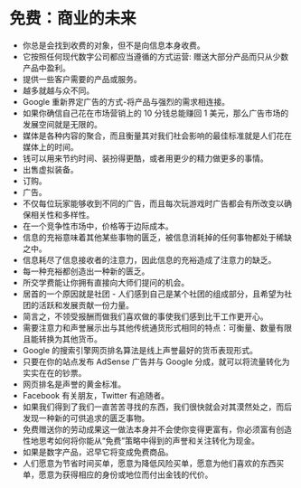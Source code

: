 # 免费：商业的未来

- 你总是会找到收费的对象，但不是向信息本身收费。
- 它按照任何现代数字公司都应当遵循的方式运营: 赠送大部分产品而只从少数产品中盈利。
- 提供一些客户需要的产品或服务。
- 越多就越与众不同。
- Google 重新界定广告的方式-将产品与强烈的需求相连接。
- 如果你确信自己花在市场营销上的 10 分钱总能赚回 1 美元，那么广告市场的发展空间就是无限的。
- 媒体是各种内容的聚合，而且衡量其对我们社会影响的最佳标准就是人们花在媒体上的时间。
- 钱可以用来节约时间、装扮得更酷，或者用更少的精力做更多的事情。
- 出售虚拟装备。
- 订购。
- 广告。
- 不仅每位玩家能够收到不同的广告，而且每次玩游戏时广告都会有所改变以确保相关性和多样性。
- 在一个竞争性市场中，价格等于边际成本。
- 信息的充裕意味着其他某些事物的匮乏，被信息消耗掉的任何事物都处于稀缺之中。
- 信息耗尽了信息接收者的注意力，因此信息的充裕造成了注意力的缺乏。
- 每一种充裕都创造出一种新的匮乏。
- 所交学费能让你拥有直接向大师们提问的机会。
- 居首的一个原因就是社团 - 人们感到自己是某个社团的组成部分，且希望为社团的活跃和发展贡献一份力量。
- 简言之，不领受报酬而做我们喜欢做的事使我们感到比干工作更开心。
- 需要注意力和声誉展示出与其他传统通货形式相同的特点：可衡量、数量有限且能转换为其他货币。
- Google 的搜索引擎网页排名算法是线上声誉最好的货币表现形式。
- 只要在你的站点发布 AdSense 广告并与 Google 分成，就可以将流量转化为实实在在的钞票。
- 网页排名是声誉的黄金标准。
- Facebook 有关朋友，Twitter 有追随者。
- 如果我们得到了我们一直苦苦寻找的东西，我们很快就会对其漠然处之，而后发现一种新的可供追求的匮乏事物。
- 免费赠送你的劳动成果这一做法本身并不会使你变得更富有，你必须富有创造性地思考如何将你能从“免费”策略中得到的声誉和关注转化为现金。
- 如果是数字产品，迟早它将变成免费商品。
- 人们愿意为节省时间买单，愿意为降低风险买单，愿意为他们喜欢的东西买单，愿意为获得相应的身份或地位而付出金钱的代价。
